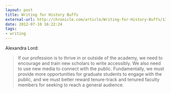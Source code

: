 ```yaml
---
layout: post
title: Writing for History Buffs
external-url: http://chronicle.com/article/Writing-for-History-Buffs/132755
date: 2012-07-10 16:22:24
tags:
- writing
---
```

Alexandra Lord:

> If our profession is to thrive in or outside of the academy, we need to encourage and train new scholars to write accessibly. We also need to use new media to connect with the public. Fundamentally, we must provide more opportunities for graduate students to engage with the public, and we must better reward tenure-track and tenured faculty members for seeking to reach a general audience.